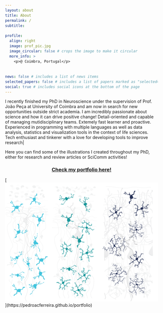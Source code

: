 ```yaml
---
layout: about
title: About
permalink: /
subtitle: 

profile:
  align: right
  image: prof_pic.jpg
  image_circular: false # crops the image to make it circular
  more_info: >
    <p>@ Coimbra, Portugal</p>


news: false # includes a list of news items
selected_papers: false # includes a list of papers marked as "selected={true}"
social: true # includes social icons at the bottom of the page
---
```


I recently finished my PhD in Neuroscience under the supervision of Prof. João Peça at University of Coimbra and am now in search for new opportunities outside strict academia.
I am incredibly passionate about science and how it can drive positive change! 
Detail-oriented and capable of managing mutidisciplinary teams. Extemely fast learner and proactive. 
Experienced in programming with multiple languages as well as data analysis, statistics and visualization tools in the
context of life sciences. Tech enthusiast and tinkerer with a love for developing tools to improve research|


Here you can find some of the illustrations I created throughout my PhD, either for research and review articles or SciComm activities!

<h3 align="center"><a href="https://pedroacferreira.github.io/portfolio"> Check my portfolio here! </a></h3>

<div class="row">
[<img src="assets/img/about_img.png">](https://pedroacferreira.github.io/portfolio)
</div>

